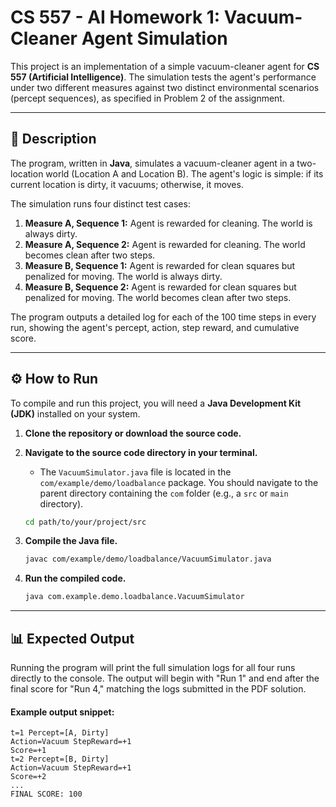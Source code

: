 # CS 557 - AI Homework 1: Vacuum-Cleaner Agent Simulation

This project is an implementation of a simple vacuum-cleaner agent for **CS 557 (Artificial Intelligence)**. The simulation tests the agent's performance under two different measures against two distinct environmental scenarios (percept sequences), as specified in Problem 2 of the assignment.

---

## 📜 Description

The program, written in **Java**, simulates a vacuum-cleaner agent in a two-location world (Location A and Location B). The agent's logic is simple: if its current location is dirty, it vacuums; otherwise, it moves.

The simulation runs four distinct test cases:
1.  **Measure A, Sequence 1:** Agent is rewarded for cleaning. The world is always dirty.
2.  **Measure A, Sequence 2:** Agent is rewarded for cleaning. The world becomes clean after two steps.
3.  **Measure B, Sequence 1:** Agent is rewarded for clean squares but penalized for moving. The world is always dirty.
4.  **Measure B, Sequence 2:** Agent is rewarded for clean squares but penalized for moving. The world becomes clean after two steps.

The program outputs a detailed log for each of the 100 time steps in every run, showing the agent's percept, action, step reward, and cumulative score.

---

## ⚙️ How to Run

To compile and run this project, you will need a **Java Development Kit (JDK)** installed on your system.

1.  **Clone the repository or download the source code.**

2.  **Navigate to the source code directory in your terminal.**
    * The `VacuumSimulator.java` file is located in the `com/example/demo/loadbalance` package. You should navigate to the parent directory containing the `com` folder (e.g., a `src` or `main` directory).

    ```bash
    cd path/to/your/project/src
    ```

3.  **Compile the Java file.**
    ```bash
    javac com/example/demo/loadbalance/VacuumSimulator.java
    ```

4.  **Run the compiled code.**
    ```bash
    java com.example.demo.loadbalance.VacuumSimulator
    ```

---

## 📊 Expected Output

Running the program will print the full simulation logs for all four runs directly to the console. The output will begin with "Run 1" and end after the final score for "Run 4," matching the logs submitted in the PDF solution.

#### Example output snippet:
```text
t=1 Percept=[A, Dirty]
Action=Vacuum StepReward=+1
Score=+1
t=2 Percept=[B, Dirty]
Action=Vacuum StepReward=+1
Score=+2
...
FINAL SCORE: 100
